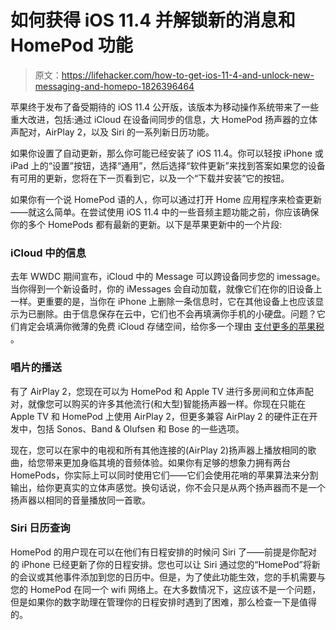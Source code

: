 # 如何获得 iOS 11.4 并解锁新的消息和 HomePod 功能

> 原文：<https://lifehacker.com/how-to-get-ios-11-4-and-unlock-new-messaging-and-homepo-1826396464>

苹果终于发布了备受期待的 iOS 11.4 公开版，该版本为移动操作系统带来了一些重大改进，包括:通过 iCloud 在设备间同步的信息，大 HomePod 扬声器的立体声配对，AirPlay 2，以及 Siri 的一系列新日历功能。



如果你设置了自动更新，那么你可能已经安装了 iOS 11.4。你可以轻按 iPhone 或 iPad 上的“设置”按钮，选择“通用”，然后选择“软件更新”来找到答案如果您的设备有可用的更新，您将在下一页看到它，以及一个“下载并安装”它的按钮。

如果你有一个说 HomePod 语的人，你可以通过打开 Home 应用程序来检查更新——就这么简单。在尝试使用 iOS 11.4 中的一些音频主题功能之前，你应该确保你的多个 HomePods 都有最新的更新。以下是苹果更新中的一个片段:

### iCloud 中的信息

去年 WWDC 期间宣布，iCloud 中的 Message 可以跨设备同步您的 imessage。当你得到一个新设备时，你的 iMessages 会自动加载，就像它们在你的旧设备上一样。更重要的是，当你在 iPhone 上删除一条信息时，它在其他设备上也应该显示为已删除。由于信息保存在云中，它们也不会再填满你手机的小硬盘。问题？它们肯定会填满你微薄的免费 iCloud 存储空间，给你多一个理由 [支付更多的苹果税](https://lifehacker.com/how-to-get-a-month-of-icloud-storage-for-free-1826333953) 。

### 唱片的播送

有了 AirPlay 2，您现在可以为 HomePod 和 Apple TV 进行多房间和立体声配对，就像您可以购买的许多其他流行(和大型)智能扬声器一样。你现在只能在 Apple TV 和 HomePod 上使用 AirPlay 2，但更多兼容 AirPlay 2 的硬件正在开发中，包括 Sonos、Band & Olufsen 和 Bose 的一些选项。

现在，您可以在家中的电视和所有其他连接的(AirPlay 2)扬声器上播放相同的歌曲，给您带来更加身临其境的音频体验。如果你有足够的想象力拥有两台 HomePods，你实际上可以同时使用它们——它们会使用花哨的苹果算法来分割输出，给你更真实的立体声感觉。换句话说，你不会只是从两个扬声器而不是一个扬声器以相同的音量播放同一首歌。

### Siri 日历查询

HomePod 的用户现在可以在他们有日程安排的时候问 Siri 了——前提是你配对的 iPhone 已经更新了你的日程安排。您也可以让 Siri 通过您的“HomePod”将新的会议或其他事件添加到您的日历中。但是，为了使此功能生效，您的手机需要与您的 HomePod 在同一个 wifi 网络上。在大多数情况下，这应该不是一个问题，但是如果你的数字助理在管理你的日程安排时遇到了困难，那么检查一下是值得的。